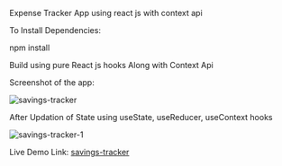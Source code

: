 Expense Tracker App using react js with context api

To Install Dependencies:

npm install

Build using pure React js hooks Along with Context Api

Screenshot of the app:

![savings-tracker](https://user-images.githubusercontent.com/70085321/120535660-e373e700-c400-11eb-804f-f2cee5a91cc8.png)




After Updation of State using useState, useReducer, useContext hooks

![savings-tracker-1](https://user-images.githubusercontent.com/70085321/120535769-01414c00-c401-11eb-8270-7c4bba8ee7b3.png)


Live Demo Link:   [savings-tracker](https://savingstracker.netlify.app/)
